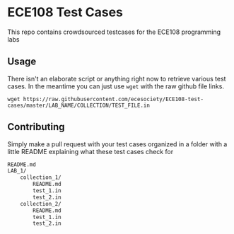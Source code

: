 # ECE108 Test Cases

This repo contains crowdsourced testcases for the ECE108 programming labs

## Usage

There isn't an elaborate script or anything right now to retrieve various test cases. In the meantime you can just use `wget` with the raw github file links.

```console
wget https://raw.githubusercontent.com/ecesociety/ECE108-test-cases/master/LAB_NAME/COLLECTION/TEST_FILE.in
```

## Contributing

Simply make a pull request with your test cases organized in a folder with a little README explaining what these test cases check for

```txt
README.md
LAB_1/
    collection_1/
        README.md
        test_1.in
        test_2.in
    collection_2/
        README.md
        test_1.in
        test_2.in
```
